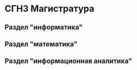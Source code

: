# СГН3 Магистратура 

## Раздел "информатика"
## Раздел "математика"
## Раздел "информационная аналитика"
